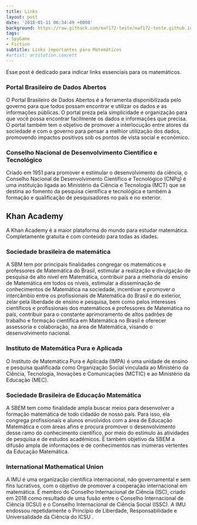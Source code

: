 ```yaml
---
title: Links
layout: post
date: '2018-01-11 06:34:49 +0000'
background: https://raw.githack.com/maf172-teste/maf172-teste.github.io/master/img/links.jpg
tags:
- SpyGame
- Fiction
subtitle: Links importantes para Matemáticos
#artist: artstation.com/ett
---
```


Esse post é dedicado para indicar links essenciais para os matemáticos.

### Portal Brasileiro de Dados Abertos 
<p>
 <http://dados.gov.br>
<p>
O Portal Brasileiro de Dados Abertos é a ferramenta disponibilizada pelo governo para que todos possam encontrar e utilizar os dados e as informações públicas. O portal preza pela simplicidade e organização para que você possa encontrar facilmente os dados e informações que precisa. O portal também tem o objetivo de promover a interlocução entre atores da sociedade e com o governo para pensar a melhior utilização dos dados, promovendo impactos positivos sob os pontos de vista social e econômico.

### Conselho Nacional de Desenvolvimento Científico e Tecnológico 
<p>
 <http://www.cnpq.br>
<p>
Criado em 1951 para promover e estimular o desenvolvimento da ciência, o Conselho Nacional de Desenvolvimento Científico e Tecnológico (CNPq) é uma instituição ligada ao Ministério da Ciência e Tecnologia (MCT) que se destina ao fomento da pesquisa científica e tecnológica e também à formação e qualificação de pesquisadores no país e no exterior.

## Khan Academy 
<p>
 <https://pt.khanacademy.org/>
<p>
A Khan Academy é a maior plataforma do mundo para estudar matemática. Completamente gratuita e com conteúdo para todas as idades.

### Sociedade brasileira de matemática
<p>
 <https://www.sbm.org.br>
<p>
A SBM tem por principais finalidades congregar os matemáticos e professores de Matemática do Brasil, estimular a realização e divulgação de pesquisa de alto nível em Matemática, contribuir para a melhoria do ensino de Matemática em todos os níveis, estimular a disseminação de conhecimentos de Matemática na sociedade, incentivar e promover o intercâmbio entre os profissionais de Matemática do Brasil e do exterior, zelar pela liberdade de ensino e pesquisa, bem como pelos interesses científicos e profissionais dos matemáticos e professores de Matemática no país, contribuir para o constante aprimoramento de altos padrões de trabalho e formação científica em Matemática no Brasil e oferecer assessoria e colaboração, na área de Matemática, visando o desenvolvimento nacional.

###  Instituto de Matemática Pura e Aplicada
<p>
 <https://impa.br>
<p>
O Instituto de Matemática Pura e Aplicada (IMPA) é uma unidade de ensino e pesquisa qualificada como Organização Social vinculada ao Ministério da Ciência, Tecnologia, Inovações e Comunicações (MCTIC) e ao Ministério da Educação (MEC).

### Sociedade Brasileira de Educação Matemática
<p>
 <http://www.sbembrasil.org.br>
<p>
A SBEM tem como finalidade ampla buscar meios para desenvolver a formação matemática de todo cidadão de nosso país. Para isso, ela congrega profissionais e alunos envolvidos com a área de Educação Matemática e com áreas afins e procura promover o desenvolvimento desse ramo do conhecimento científico, por meio do estímulo às atividades de pesquisa e de estudos acadêmicos. É também objetivo da SBEM a difusão ampla de informações e de conhecimentos nas inúmeras vertentes da Educação Matemática.

### International Mathematical Union
<p>
 <https://www.mathunion.org>
<p>
A IMU é uma organização científica internacional, não governamental e sem fins lucrativos, com o objetivo de promover a cooperação internacional em matemática. É membro do Conselho Internacional de Ciência (ISC), criado em 2018 como resultado de uma fusão entre o Conselho Internacional de Ciência (ICSU) e o Conselho Internacional de Ciência Social (ISSC). A IMU endossou repetidamente o Princípio de Liberdade, Responsabilidade e Universalidade da Ciência do ICSU .